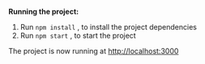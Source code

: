 **Running the project:**

1.  Run `npm install` , to install the project dependencies
2.  Run `npm start` , to start the project

The project is now running at [http://localhost:3000](http://localhost:3000)
